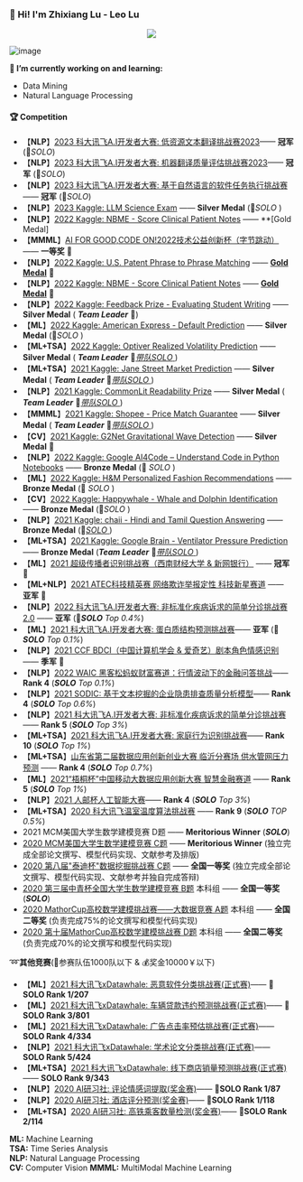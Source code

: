 ### :wave: Hi! I'm Zhixiang Lu - Leo Lu
<p align="center"> 
 <img src="https://profile-counter.glitch.me/Leo1998-Lu/count.svg"/>
</p>


![image](https://github.com/Leo1998-Lu/Leo1998-Lu/assets/57436423/79bb93e7-cf8e-4285-86a7-21738bdb6010)




****🔭 I’m currently working on and learning:****
  - Data Mining
  - Natural Language Processing
  
#### :trophy: Competition
  - 【**NLP**】[2023 科大讯飞A.I开发者大赛: 低资源文本翻译挑战赛2023](https://challenge.xfyun.cn/topic/info?type=multi-language-2023)—— **冠军** (🏅️*SOLO*)
  - 【**NLP**】[2023 科大讯飞A.I开发者大赛: 机器翻译质量评估挑战赛2023](https://challenge.xfyun.cn/topic/info?type=translation-quality-2023)—— **冠军** (🏅️*SOLO*)
  - 【**NLP**】[2023 科大讯飞A.I开发者大赛: 基于自然语言的软件任务执行挑战赛](https://challenge.xfyun.cn/topic/info?type=software-task)—— **冠军** (🏅️*SOLO*)
  - 【**NLP**】[2023 Kaggle: LLM Science Exam](https://www.kaggle.com/competitions/kaggle-llm-science-exam) —— **Silver Medal** (🥈*SOLO* )
  - 【**NLP**】[2022 Kaggle: NBME - Score Clinical Patient Notes](https://www.kaggle.com/competitions/nbme-score-clinical-patient-notes) —— **[Gold Medal]
  - 【**MMML**】[AI FOR GOOD,CODE ON!2022技术公益创新杯（字节跳动）](https://codeon.bytedance.com/v3/news-detail.html?id=22) —— **一等奖** 🏅️ 
  - 【**NLP**】[2022 Kaggle: U.S. Patent Phrase to Phrase Matching](https://www.kaggle.com/competitions/us-patent-phrase-to-phrase-matching) —— **[Gold Medal](https://www.kaggle.com/competitions/us-patent-phrase-to-phrase-matching/discussion/332567)** 🏅️
  - 【**NLP**】[2022 Kaggle: NBME - Score Clinical Patient Notes](https://www.kaggle.com/competitions/nbme-score-clinical-patient-notes) —— **[Gold Medal](https://www.kaggle.com/competitions/nbme-score-clinical-patient-notes/discussion/322962)** 🏅️
  - 【**NLP**】[2022 Kaggle: Feedback Prize - Evaluating Student Writing](https://www.kaggle.com/competitions/feedback-prize-2021) —— **Silver Medal** ( ***Team Leader***  🥈)
  - 【**ML**】[2022 Kaggle: American Express - Default Prediction](https://www.kaggle.com/competitions/amex-default-prediction) —— **Silver Medal** (🥈*SOLO* )
  - 【**ML+TSA**】[2022 Kaggle: Optiver Realized Volatility Prediction](https://www.kaggle.com/c/optiver-realized-volatility-prediction) —— **Silver Medal** ( ***Team Leader***  🥈[*带队SOLO* ](https://www.kaggle.com/leolu1998/lgbm-tabnet-nn-no-leaks-stratifiedgroupkfold))
  - 【**ML+TSA**】[2021 Kaggle: Jane Street Market Prediction](https://www.kaggle.com/c/jane-street-market-prediction) —— **Silver Medal** ( ***Team Leader***  🥈[*带队SOLO* ](https://github.com/Leo1998-Lu/Kaggle-Jane-Street-Market-Prediction-Silver-Medal-solution))
  - 【**NLP**】[2021 Kaggle: CommonLit Readability Prize](https://www.kaggle.com/c/commonlitreadabilityprize) —— **Silver Medal** ( ***Team Leader***  🥈[*带队SOLO* ](https://github.com/Leo1998-Lu/CommonLit-Readability-Prize-Silver-Medal-Solution))
  - 【**MMML**】[2021 Kaggle: Shopee - Price Match Guarantee](https://www.kaggle.com/c/shopee-product-matching) —— **Silver Medal** ( ***Team Leader***  🥈[*带队SOLO* ](https://www.kaggle.com/leolu1998/nfnet-l0-efficientnet-b5-ensemble-inference))
  - 【**CV**】[2021 Kaggle: G2Net Gravitational Wave Detection](https://www.kaggle.com/competitions/g2net-gravitational-wave-detection) —— **Silver Medal** 🥈
  - 【**NLP**】[2022 Kaggle: Google AI4Code – Understand Code in Python Notebooks](https://www.kaggle.com/competitions/AI4Code) —— **Bronze Medal** (🥉 *SOLO* )
  - 【**ML**】[2022 Kaggle: H&M Personalized Fashion Recommendations](https://www.kaggle.com/competitions/h-and-m-personalized-fashion-recommendations) —— **Bronze Medal** (🥉 *SOLO* )
  - 【**CV**】[2022 Kaggle: Happywhale - Whale and Dolphin Identification](https://www.kaggle.com/competitions/happy-whale-and-dolphin) —— **Bronze Medal** (🥉*SOLO* )
  - 【**NLP**】[2021 Kaggle: chaii - Hindi and Tamil Question Answering](https://www.kaggle.com/c/chaii-hindi-and-tamil-question-answering) —— **Bronze Medal** (🥉[*SOLO* ](https://www.kaggle.com/leolu1998/5fold-xlmroberta-weighted-layer-pooling-training))
  - 【**ML+TSA**】[2021 Kaggle: Google Brain - Ventilator Pressure Prediction](https://www.kaggle.com/c/ventilator-pressure-prediction) —— **Bronze Medal** (***Team Leader*** 🥉[*带队SOLO* ](https://www.kaggle.com/leolu1998/dnn-lstm-kmeans-tpu/notebook))
  - 【**ML**】[2021 超级传播者识别挑战赛（西南财经大学 & 新网银行）](https://challenge.datacastle.cn/v3/cmptDetail.html?id=568)  —— **冠军** 🏅️ 
  - 【**ML+NLP**】[2021 ATEC科技精英赛 网络欺诈举报定性 科技新星赛道](https://www.atecup.cn/competitionRanklist)  —— **亚军** 🥈 
  - 【**NLP**】[2022 科大讯飞A.I开发者大赛: 非标准化疾病诉求的简单分诊挑战赛2.0](http://challenge.xfyun.cn/topic/info?type=disease-claims-2022) —— **亚军** (🥈***SOLO***   *Top 0.4%*)
  - 【**ML**】[2021 科大讯飞A.I开发者大赛: 蛋白质结构预测挑战赛](http://challenge.xfyun.cn/topic/info?type=protein)—— **亚军** (🥈***SOLO***   *Top 0.1%*)
  - 【**NLP**】[2021 CCF BDCI（中国计算机学会 & 爱奇艺）剧本角色情感识别](https://www.datafountain.cn/competitions/518/ranking)—— **季军** 🥉
  - 【**NLP**】[2022 WAIC 黑客松蚂蚁财富赛道：行情波动下的金融问答挑战](https://tianchi.aliyun.com/competition/entrance/532010/introduction?spm=5176.12281957.0.0.362f24482TRDeV)—— **Rank 4** (***SOLO***   *Top 0.1%*)
  - 【**NLP**】[2021 SODIC: 基于文本挖掘的企业隐患排查质量分析模型](https://www.sodic.com.cn/competitions/900010)—— **Rank 4** (***SOLO***   *Top 0.6%*)
  - 【**NLP**】[2021 科大讯飞A.I开发者大赛: 非标准化疾病诉求的简单分诊挑战赛](http://challenge.xfyun.cn/topic/info?type=disease-claims)—— **Rank 5** (***SOLO***   *Top 3%*)
  - 【**ML+TSA**】[2021 科大讯飞A.I开发者大赛: 家庭行为识别挑战赛](http://challenge.xfyun.cn/topic/info?type=family-behavior-recognition)—— **Rank 10** (***SOLO***   *Top 1%*)
  - 【**ML+TSA**】[山东省第二届数据应用创新创业大赛 临沂分赛场 供水管网压力预测](http://data.sd.gov.cn/cmpt/cmptDetail.html?id=24) —— **Rank 4** (***SOLO***   *Top 0.7%*)
  - 【**ML**】[2021“梧桐杯”中国移动大数据应用创新大赛 智慧金融赛道](https://js.dclab.run/v2/cmptDetail.html?id=463) —— **Rank 5** (***SOLO***  *Top 1%*) 
  - 【**NLP**】[2021 人邮杯人工智能大赛](https://www.biendata.xyz/competition/ai_college/data/)——  **Rank 4** (***SOLO***   *Top 3%*) 
  - 【**ML+TSA**】[2020 科大讯飞温室温度算法挑战赛](http://challenge.xfyun.cn/topic/info?type=temperature) —— **Rank 9** (***SOLO***  *TOP 0.5%*)
  - 2021 MCM美国大学生数学建模竞赛 D题   —— **Meritorious Winner** (***SOLO***)
  - [2020 MCM美国大学生数学建模竞赛 C题](https://github.com/Leo1998-Lu/Machine-Learning-Model-for-Product-Sales-in-Online-Market-Based-on-Text-Sentiment-Analysis) —— **Meritorious Winner** (独立完成全部论文撰写、模型代码实现、文献参考及排版)
  - [2020 第八届"泰迪杯"数据挖掘挑战赛 C题](https://www.tipdm.org/tzbhjmd/1651.jhtml) —— **全国一等奖** (独立完成全部论文撰写、模型代码实现、文献参考并独自完成答辩)
  - [2020 第三届中青杯全国大学生数学建模竞赛 B题](https://github.com/Leo1998-Lu/Dynamic-investment-model-based-on-machine-learning) 本科组 —— **全国一等奖** (***SOLO***)
  - [2020 MathorCup高校数学建模挑战赛——大数据竞赛 A题](https://github.com/Leo1998-Lu/Mobile-communication-base-station-traffic-forecast) 本科组 —— **全国二等奖** (负责完成75%的论文撰写和模型代码实现)
  - [2020 第十届MathorCup高校数学建模挑战赛 D题](https://github.com/Leo1998-Lu/Precise-demand-prediction-model-for-new-retail-target-products) 本科组 —— **全国二等奖** (负责完成70%的论文撰写和模型代码实现)

:loop:****其他竞赛****(:busts_in_silhouette:参赛队伍1000队以下 & :moneybag:奖金10000￥以下)
  - 【**ML**】[2021 科大讯飞xDatawhale: 恶意软件分类挑战赛(正式赛)](http://challenge.xfyun.cn/topic/info?type=malware-classification)—— 🏅️**SOLO Rank 1/207** 
  - 【**ML**】[2021 科大讯飞xDatawhale: 车辆贷款违约预测挑战赛(正式赛)](http://challenge.xfyun.cn/topic/info?type=car-loan)—— 🥉**SOLO Rank 3/801** 
  - 【**ML**】[2021 科大讯飞xDatawhale: 广告点击率预估挑战赛(正式赛)](http://challenge.xfyun.cn/topic/info?type=Ad-click-through)—— **SOLO Rank 4/334** 
  - 【**NLP**】[2021 科大讯飞xDatawhale: 学术论文分类挑战赛(正式赛)](http://challenge.xfyun.cn/topic/info?type=academic-paper-classification)—— **SOLO Rank 5/424** 
  - 【**ML+TSA**】[2021 科大讯飞xDatawhale: 线下商店销量预测挑战赛(正式赛)](http://challenge.xfyun.cn/topic/info?type=offline-store-sales-forecast)—— **SOLO Rank 9/343** 
  - 【**NLP**】[2020 AI研习社: 评论情感词提取(奖金赛)](https://god.yanxishe.com/103)—— 🏅️**SOLO Rank 1/87**  
  - 【**NLP**】[2020 AI研习社: 酒店评分预测(奖金赛)](https://god.yanxishe.com/96)—— 🏅️**SOLO Rank 1/118**
  - 【**ML+TSA**】[2020 AI研习社: 高铁乘客数量检测(奖金赛)](https://god.yanxishe.com/94)—— 🥈**SOLO Rank 2/114**

******ML:****** Machine Learning  
******TSA:****** Time Series Analysis  
******NLP:****** Natural Language Processing    
******CV:****** Computer Vision
******MMML:****** MultiModal Machine Learning  


